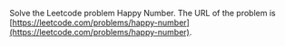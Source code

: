 Solve the Leetcode problem Happy Number.
The URL of the problem is [https://leetcode.com/problems/happy-number](https://leetcode.com/problems/happy-number).
